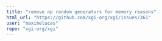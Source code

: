 ```yaml
---
title: "remove np random generators for memory reasons"
html_url: "https://github.com/xgi-org/xgi/issues/361"
user: "maximelucas"
repo: "xgi-org/xgi"
---
```


